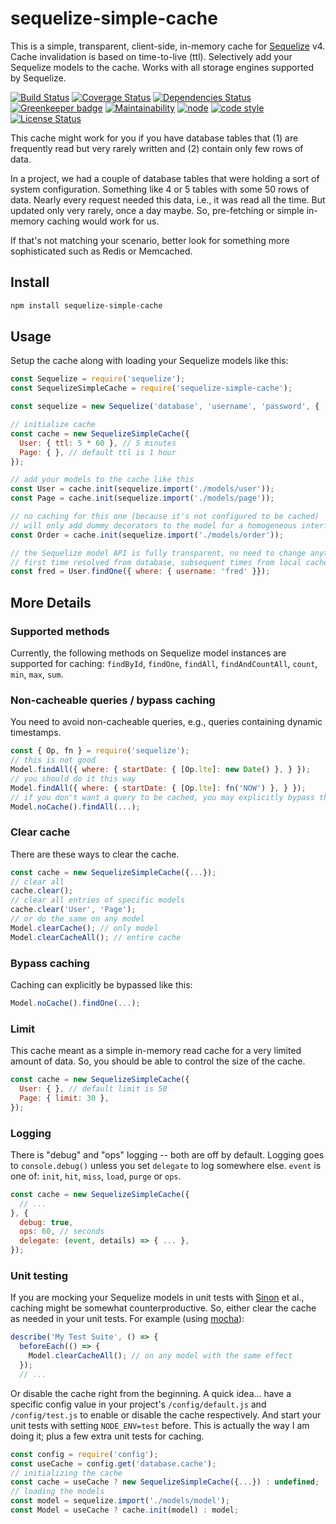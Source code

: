 # sequelize-simple-cache

This is a simple, transparent, client-side, in-memory cache for [Sequelize](https://github.com/sequelize/sequelize) v4.
Cache invalidation is based on time-to-live (ttl).
Selectively add your Sequelize models to the cache.
Works with all storage engines supported by Sequelize.

[![Build Status](https://travis-ci.org/frankthelen/sequelize-simple-cache.svg?branch=master)](https://travis-ci.org/frankthelen/sequelize-simple-cache)
[![Coverage Status](https://coveralls.io/repos/github/frankthelen/sequelize-simple-cache/badge.svg?branch=master)](https://coveralls.io/github/frankthelen/sequelize-simple-cache?branch=master)
[![Dependencies Status](https://david-dm.org/frankthelen/sequelize-simple-cache.svg)](https://david-dm.org/frankthelen/sequelize-simple-cache)
[![Greenkeeper badge](https://badges.greenkeeper.io/frankthelen/sequelize-simple-cache.svg)](https://greenkeeper.io/)
[![Maintainability](https://api.codeclimate.com/v1/badges/c8bdb1fc29ef12070cac/maintainability)](https://codeclimate.com/github/frankthelen/sequelize-simple-cache/maintainability)
[![node](https://img.shields.io/node/v/sequelize-simple-cache.svg)]()
[![code style](https://img.shields.io/badge/code_style-airbnb-brightgreen.svg)](https://github.com/airbnb/javascript)
[![License Status](http://img.shields.io/npm/l/sequelize-simple-cache.svg)]()

This cache might work for you if you have database tables that
(1) are frequently read but very rarely written and
(2) contain only few rows of data.

In a project, we had a couple of database tables that were holding a sort of system configuration.
Something like 4 or 5 tables with some 50 rows of data.
Nearly every request needed this data, i.e., it was read all the time.
But updated only very rarely, once a day maybe.
So, pre-fetching or simple in-memory caching would work for us.

If that's not matching your scenario,
better look for something more sophisticated such as Redis or Memcached.

## Install

```bash
npm install sequelize-simple-cache
```

## Usage

Setup the cache along with loading your Sequelize models like this:
```javascript
const Sequelize = require('sequelize');
const SequelizeSimpleCache = require('sequelize-simple-cache');

const sequelize = new Sequelize('database', 'username', 'password', { ... });

// initialize cache
const cache = new SequelizeSimpleCache({
  User: { ttl: 5 * 60 }, // 5 minutes
  Page: { }, // default ttl is 1 hour
});

// add your models to the cache like this
const User = cache.init(sequelize.import('./models/user'));
const Page = cache.init(sequelize.import('./models/page'));

// no caching for this one (because it's not configured to be cached)
// will only add dummy decorators to the model for a homogeneous interface to all models
const Order = cache.init(sequelize.import('./models/order'));

// the Sequelize model API is fully transparent, no need to change anything.
// first time resolved from database, subsequent times from local cache.
const fred = User.findOne({ where: { username: 'fred' }});
```

## More Details

### Supported methods

Currently, the following methods on Sequelize model instances are supported for caching:
`findById`, `findOne`, `findAll`, `findAndCountAll`, `count`, `min`, `max`, `sum`.

### Non-cacheable queries / bypass caching

You need to avoid non-cacheable queries, e.g., queries containing dynamic timestamps.
```javascript
const { Op, fn } = require('sequelize');
// this is not good
Model.findAll({ where: { startDate: { [Op.lte]: new Date() }, } });
// you should do it this way
Model.findAll({ where: { startDate: { [Op.lte]: fn('NOW') }, } });
// if you don't want a query to be cached, you may explicitly bypass the cache like this
Model.noCache().findAll(...);
```

### Clear cache

There are these ways to clear the cache.
```javascript
const cache = new SequelizeSimpleCache({...});
// clear all
cache.clear();
// clear all entries of specific models
cache.clear('User', 'Page');
// or do the same on any model
Model.clearCache(); // only model
Model.clearCacheAll(); // entire cache
```

### Bypass caching

Caching can explicitly be bypassed like this:
```javascript
Model.noCache().findOne(...);
```

### Limit

This cache meant as a simple in-memory read cache for a very limited amount of data.
So, you should be able to control the size of the cache.
```javascript
const cache = new SequelizeSimpleCache({
  User: { }, // default limit is 50
  Page: { limit: 30 },
});
```

### Logging

There is "debug" and "ops" logging -- both are off by default.
Logging goes to `console.debug()` unless you set `delegate` to log somewhere else.
`event` is one of: `init`, `hit`, `miss`, `load`, `purge` or `ops`.
```javascript
const cache = new SequelizeSimpleCache({
  // ...
}, {
  debug: true,
  ops: 60, // seconds
  delegate: (event, details) => { ... },
});
```

### Unit testing

If you are mocking your Sequelize models in unit tests with [Sinon](https://sinonjs.org/) et al.,
caching might be somewhat counterproductive.
So, either clear the cache as needed in your unit tests. For example (using [mocha](https://mochajs.org/)):
```javascript
describe('My Test Suite', () => {
  beforeEach(() => {
    Model.clearCacheAll(); // on any model with the same effect
  });
  // ...
```

Or disable the cache right from the beginning.
A quick idea... have a specific config value in your project's `/config/default.js`
and `/config/test.js` to enable or disable the cache respectively.
And start your unit tests with setting `NODE_ENV=test` before.
This is actually the way I am doing it; plus a few extra unit tests for caching.
```javascript
const config = require('config');
const useCache = config.get('database.cache');
// initializing the cache
const cache = useCache ? new SequelizeSimpleCache({...}) : undefined;
// loading the models
const model = sequelize.import('./models/model');
const Model = useCache ? cache.init(model) : model;
```
